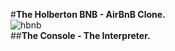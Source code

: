 #**The Holberton BNB - AirBnB Clone.**  
![hbnb](https://i.imgur.com/qUI3Nbw.png)  
##**The Console - The Interpreter.**  
